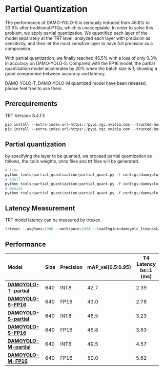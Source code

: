 # Partial Quantization

The performance of DAMO-YOLO-S is seriously reduced from 46.8% to 33.6% after traditional PTQs, which is unacceptable. In order to solve this problem, we apply partial quantization. We quantified each layer of the model separately at the TRT level, analyzed each layer with precision as sensitivity, and then let the most sensitive layer to have full precision as a compromise.

With partial quantization, we finally reached 46.5% with a loss of only 0.3% in accuracy on DAMO-YOLO-S. Compared with the FP16 model, the partial quantization model accelerates by 20% when the batch size is 1, showing a good compromise between accuracy and latency.

DAMO-YOLO-T, DAMO-YOLO-M quantized model have been released, please feel free to use them.

## Prerequirements

TRT Version: 8.4.1.5

```python
pip install --extra-index-url=https://pypi.ngc.nvidia.com --trusted-host pypi.ngc.nvidia.com nvidia-pyindex
pip install --extra-index-url=https://pypi.ngc.nvidia.com --trusted-host pypi.ngc.nvidia.com pytorch_quantization
```

## Partial quantization

by specifying the layer to be quanted, we proceed partial quantization as follows, the calib weights, onnx files and trt files will be generated.

```python
# tiny
python tools/partial_quantization/partial_quant.py -f configs/damoyolo_tinynasL20_T.py -c damoyolo_tinynasL20_T.pth --batch_size 1 --img_size 640 --trt --trt_eval --model_type tiny
# small
python tools/partial_quantization/partial_quant.py -f configs/damoyolo_tinynasL25_S.py -c damoyolo_tinynasL25_S.pth --batch_size 1 --img_size 640 --trt --trt_eval --model_type small
# medium
python tools/partial_quantization/partial_quant.py -f configs/damoyolo_tinynasL35_M.py -c damoyolo_tinynasL35_M.pth --batch_size 1 --img_size 640 --trt --trt_eval --model_type medium
```

## Latency Measurement

TRT model latency can be measured by trtexec.

```python
trtexec --avgRuns=1000 --workspace=1024 --loadEngine=damoyolo_tinynasL25_S_partial_quant_bs1.trt
```

## Performance

| Model           | Size        | Precision        |mAP_val(0.5:0.95) | T4 Latency bs=1 (ms) |
| :-------------- | ----------- | ----------- |:----------------------- | ---------------------------------------- |
| [**DAMOYOLO-T-partial**](http://idstcv.oss-cn-zhangjiakou.aliyuncs.com/DAMO-YOLO/quant_model/damoyolo_tinynasL20_T_partial_quant_bs1.trt)| 640 | INT8  | 42.7 | 2.39 |
| [**DAMOYOLO-S-FP16**](http://idstcv.oss-cn-zhangjiakou.aliyuncs.com/DAMO-YOLO/quant_model/damoyolo_tinynasL20_T_fp16_bs1.trt) | 640  | FP16 | 43.0  | 2.78 |
| [**DAMOYOLO-S-partial**](https://idstcv.oss-cn-zhangjiakou.aliyuncs.com/DAMO-YOLO/quant_model/damoyolo_tinynasL25_S_partial_quant_bs1.trt)| 640 | INT8  | 46.5 | 3.23 |
| [**DAMOYOLO-S-FP16**](https://idstcv.oss-cn-zhangjiakou.aliyuncs.com/DAMO-YOLO/quant_model/damoyolo_tinynasL25_S_fp16_bs1.trt) | 640  | FP16 | 46.8  | 3.83 |
| [**DAMOYOLO-M-partial**](http://idstcv.oss-cn-zhangjiakou.aliyuncs.com/DAMO-YOLO/quant_model/damoyolo_tinynasL35_M_partial_quant_bs1.trt)| 640 | INT8  | 49.5 | 4.57 |
| [**DAMOYOLO-M-FP16**](http://idstcv.oss-cn-zhangjiakou.aliyuncs.com/DAMO-YOLO/quant_model/damoyolo_tinynasL35_M_fp16_bs1.trt) | 640  | FP16 | 50.0  | 5.62 |

